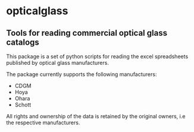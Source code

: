 # opticalglass
## Tools for reading commercial optical glass catalogs

This package is a set of python scripts for reading the excel spreadsheets published by optical glass manufacturers.

The package currently supports the following manufacturers:

* CDGM
* Hoya
* Ohara
* Schott

All rights and ownership of the data is retained by the original owners, i.e the respective manufacturers.